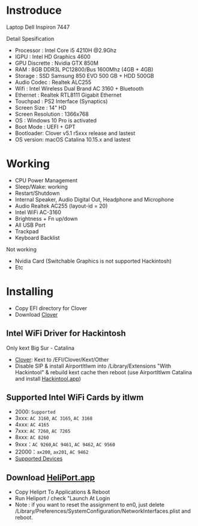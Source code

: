 # Instroduce
Laptop Dell Inspiron 7447

Detail Spesification
* Processor : Intel Core i5 4210H @2.9Ghz
* IGPU : Intel HD Graphics 4600
* GPU Discrette : Nvidia GTX 850M
* RAM : 8GB DDR3L PC12800/Bus 1600Mhz (4GB + 4GB)
* Storage : SSD Samsung 850 EVO 500 GB + HDD 500GB
* Audio Codec : Realtek ALC255
* Wifi : Intel Wireless Dual Brand AC 3160 + Bluetooth
* Ethernet : Realtek RTL8111 Gigabit Ethernet
* Touchpad : PS2 Interface (Synaptics)
* Screen Size : 14" HD
* Screen Resolution : 1366x768
* OS : Windows 10 Pro is activated
* Boot Mode : UEFI + GPT
* Bootloader: Clover v5.1 r5xxx release and lastest
* OS version: macOS Catalina 10.15.x and lastest

# Working
* CPU Power Management
* Sleep/Wake: working
* Restart/Shutdown
* Internal Speaker, Audio Digital Out, Headphone and Microphone
* Audio Realtek AC255 (layout-id = 20)
* Intel WiFi AC-3160
* Brightness + Fn up/down
* All USB Port
* Trackpad
* Keyboard Backlist

Not working
* Nvidia Card (Switchable Graphics is not supported Hackintosh)
* Etc

# Installing
* Copy EFI directory for Clover
* Download [Clover](https://github.com/CloverHackyColor/CloverBootloader/releases/tag/5128)

## Intel WiFi Driver for Hackintosh
Only kext Big Sur - Catalina
* [Clover](https://github.com/CloverHackyColor/CloverBootloader/releases): Kext to /EFI/Clover/Kext/Other
* Disable SIP & install AirportItlwm into /Library/Extensions "With Hackintool" & rebuild kext cache then reboot (use AirportItlwm Catalina and install [Hackintool.app](https://github.com/headkaze/Hackintool/releases))

## Supported Intel WiFi Cards by itlwm
- 2000: `Supported`
- 3xxx: `AC 3160`, `AC 3165`, `AC 3168`
- 4xxx: `AC 4165`
- 7xxx: `AC 7260`, `AC 7265`
- 8xxx: `AC 8260`
- 9xxx：`AC 9260`,`AC 9461`, `AC 9462`, `AC 9560`
- 22000：`ax200`, `ax201`, `AC 9462`
- [Supported Devices](https://openintelwireless.github.io/itlwm/Compat.html)

## Download [HeliPort.app](https://github.com/OpenIntelWireless/HeliPort/releases/tag/v1.0.1)
* Copy Heliprt To Applications & Reboot
* Run Heliport / check "Launch At Login
* Note : if you want to reset the assignment to en0, 
just delete /Library/Preferences/SystemConfiguration/NetworkInterfaces.plist and reboot.

